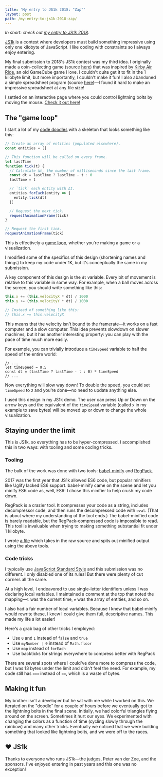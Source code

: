 ```yaml
---
title: 'My entry to JS1k 2018: "Zap"'
layout: post
path: /my-entry-to-js1k-2018-zap/
---
```


_In short: check out [my entry to JS1k 2018](https://js1k.com/2018-coins/demo/3159)._

[JS1k](https://js1k.com/) is a contest where developers must build something impressive using only one kilobyte of JavaScript. I like coding with constraints so I always enjoy entering.

My final submission to 2018's JS1k contest was my third idea. I originally made a coin-collecting game (source [here](https://gitlab.com/EvanHahn/js1k-2018/blob/63ef27abb6dd267229676fa411a3ba20f8f4ec67/src/js1k.js)) that was inspired by [Kirby Air Ride](http://kirby.wikia.com/wiki/Kirby_Air_Ride), an old GameCube game I love. I couldn't quite get it to fit in the 1 kilobyte limit, but more importantly, I couldn't make it fun! I also abandoned a simple spreadsheet program (source [here](https://gitlab.com/EvanHahn/js1k-2018/blob/spreadsheet/src/js1k.js))—I found it hard to make an impressive spreadsheet at any file size!

I settled on an interactive page where you could control lightning bolts by moving the mouse. [Check it out here!](https://js1k.com/2018-coins/demo/3159)

## The "game loop"

I start a lot of my [code doodles](https://evanhahn.github.io/code-doodles/) with a skeleton that looks something like this:

```javascript
// Create an array of entities (populated elsewhere).
const entities = []

// This function will be called on every frame.
let lastTime
function tick(t) {
  // Calculate ∆t, the number of milliseconds since the last frame.
  const dt = lastTime ? lastTime - t : 0
  lastTime = t

  // `tick` each entity with ∆t.
  entities.forEach(entity => {
    entity.tick(dt)
  })

  // Request the next tick.
  requestAnimationFrame(tick)
}

// Request the first tick.
requestAnimationFrame(tick)
```

This is effectively a [game loop](http://gameprogrammingpatterns.com/game-loop.html), whether you're making a game or a visualization.

I modified some of the specifics of this design (shortening names and things) to keep my code under 1K, but it's conceptually the same in my submission.

A key component of this design is the `dt` variable. Every bit of movement is relative to this variable in some way. For example, when a ball moves across the screen, you should write something like this:

```javascript
this.x += (this.velocityX * dt) / 1000
this.y += (this.velocityY * dt) / 1000

// Instead of something like this:
// this.x += this.velocityX
```

This means that the velocity isn't bound to the framerate—it works on a fast computer and a slow computer. This idea prevents slowdown on slower machines, but it has another interesting property: you can play with the pace of time much more easily.

For example, you can trivially introduce a `timeSpeed` variable to half the speed of the entire world:

```
// ...
let timeSpeed = 0.5
const dt = (lastTime ? lastTime - t : 0) * timeSpeed
// ...
```

Now everything will slow way down! To double the speed, you could set `timeSpeed` to `2` and you're done—no need to update anything else.

I used this design in my JS1k demo. The user can press Up or Down on the arrow keys and the equivalent of the `timeSpeed` variable (called `x` in my example to save bytes) will be moved up or down to change the whole visualization.

## Staying under the limit

This is JS1k, so everything has to be hyper-compressed. I accomplished this in two ways: with tooling and some coding tricks.

### Tooling

The bulk of the work was done with two tools: [babel-minify](https://github.com/babel/minify) and [RegPack](https://github.com/Siorki/RegPack).

2017 was the first year that JS1k allowed ES6 code, but popular minifiers like Uglify lacked ES6 support. babel-minify came on the scene and let you minify ES6 code as, well, ES6! I chose this minifier to help crush my code down.

RegPack is a crazier tool. It compresses your code as a string, includes decompressor code, and then runs the decompressed code with `eval`. (That is about where my understanding of the tool ends.) The babel-minified code is barely readable, but the RegPack-compressed code is impossible to read. This tool is invaluable when trying to making something substantial fit under 1 kilobyte.

I wrote [a file](https://gitlab.com/EvanHahn/js1k-2018/blob/594c807f75a9a9e7a3755c6935569d7de2ee8985/src/minify.js) which takes in the raw source and spits out minified output using the above tools.

### Code tricks

I typically use [JavaScript Standard Style](https://standardjs.com/) and this submission was no different. I only disabled one of its rules! But there were plenty of cut corners all the same.

At a high level, I endeavored to use single-letter identifiers unless I was declaring local variables. I maintained a comment at the top that noted the mapping—`t` was the current time, `e` was the array of entities, and so on.

I also had a fair number of local variables. Because I knew that babel-minify would rewrite these, I knew I could give them full, descriptive names. This made my life a lot easier!

Here's a grab bag of other tricks I employed:

- Use `0` and `1` instead of `false` and `true`
- Use `myNumber | 0` instead of `Math.floor`
- Use `map` instead of `forEach`
- Use backticks for strings everywhere to compress better with RegPack

There are several spots where I could've done more to compress the code, but I was 13 bytes under the limit and didn't feel the need. For example, my code still has `===` instead of `==`, which is a waste of bytes.

## Making it fun

My brother isn't a developer but he sat with me while I worked on this. We iterated on the "doodle" for a couple of hours before we eventually got to the lightning bolts in the final scene. Initially, we had colorful triangles flying around on the screen. Sometimes it hurt our eyes. We experimented with changing the colors as a function of time (cycling slowly through the rainbow) and many other tricks. Eventually we noticed that we were building something that looked like lightning bolts, and we were off to the races.

## ❤︎ JS1k

Thanks to everyone who runs JS1k—the judges, Peter van der Zee, and the sponsors. I've enjoyed entering in past years and this one was no exception!
